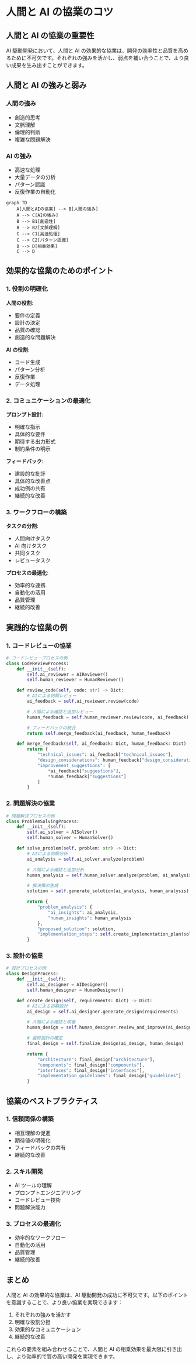 # 人間と AI の協業のコツ

## 人間と AI の協業の重要性

AI 駆動開発において、人間と AI の効果的な協業は、開発の効率性と品質を高めるために不可欠です。それぞれの強みを活かし、弱点を補い合うことで、より良い成果を生み出すことができます。

## 人間と AI の強みと弱み

### 人間の強み

- 創造的思考
- 文脈理解
- 倫理的判断
- 複雑な問題解決

### AI の強み

- 高速な処理
- 大量データの分析
- パターン認識
- 反復作業の自動化

```mermaid
graph TD
    A[人間とAIの協業] --> B[人間の強み]
    A --> C[AIの強み]
    B --> B1[創造性]
    B --> B2[文脈理解]
    C --> C1[高速処理]
    C --> C2[パターン認識]
    B --> D[相乗効果]
    C --> D
```

## 効果的な協業のためのポイント

### 1. 役割の明確化

**人間の役割**:

- 要件の定義
- 設計の決定
- 品質の確認
- 創造的な問題解決

**AI の役割**:

- コード生成
- パターン分析
- 反復作業
- データ処理

### 2. コミュニケーションの最適化

**プロンプト設計**:

- 明確な指示
- 具体的な要件
- 期待する出力形式
- 制約条件の明示

**フィードバック**:

- 建設的な批評
- 具体的な改善点
- 成功例の共有
- 継続的な改善

### 3. ワークフローの構築

**タスクの分割**:

- 人間向けタスク
- AI 向けタスク
- 共同タスク
- レビュータスク

**プロセスの最適化**:

- 効率的な連携
- 自動化の活用
- 品質管理
- 継続的改善

## 実践的な協業の例

### 1. コードレビューの協業

```python
# コードレビュープロセスの例
class CodeReviewProcess:
    def __init__(self):
        self.ai_reviewer = AIReviewer()
        self.human_reviewer = HumanReviewer()

    def review_code(self, code: str) -> Dict:
        # AIによる初期レビュー
        ai_feedback = self.ai_reviewer.review(code)

        # 人間による確認と追加レビュー
        human_feedback = self.human_reviewer.review(code, ai_feedback)

        # フィードバックの統合
        return self.merge_feedback(ai_feedback, human_feedback)

    def merge_feedback(self, ai_feedback: Dict, human_feedback: Dict) -> Dict:
        return {
            "technical_issues": ai_feedback["technical_issues"],
            "design_considerations": human_feedback["design_considerations"],
            "improvement_suggestions": [
                *ai_feedback["suggestions"],
                *human_feedback["suggestions"]
            ]
        }
```

### 2. 問題解決の協業

```python
# 問題解決プロセスの例
class ProblemSolvingProcess:
    def __init__(self):
        self.ai_solver = AISolver()
        self.human_solver = HumanSolver()

    def solve_problem(self, problem: str) -> Dict:
        # AIによる初期分析
        ai_analysis = self.ai_solver.analyze(problem)

        # 人間による確認と追加分析
        human_analysis = self.human_solver.analyze(problem, ai_analysis)

        # 解決策の生成
        solution = self.generate_solution(ai_analysis, human_analysis)

        return {
            "problem_analysis": {
                "ai_insights": ai_analysis,
                "human_insights": human_analysis
            },
            "proposed_solution": solution,
            "implementation_steps": self.create_implementation_plan(solution)
        }
```

### 3. 設計の協業

```python
# 設計プロセスの例
class DesignProcess:
    def __init__(self):
        self.ai_designer = AIDesigner()
        self.human_designer = HumanDesigner()

    def create_design(self, requirements: Dict) -> Dict:
        # AIによる初期設計
        ai_design = self.ai_designer.generate_design(requirements)

        # 人間による確認と改善
        human_design = self.human_designer.review_and_improve(ai_design)

        # 最終設計の確定
        final_design = self.finalize_design(ai_design, human_design)

        return {
            "architecture": final_design["architecture"],
            "components": final_design["components"],
            "interfaces": final_design["interfaces"],
            "implementation_guidelines": final_design["guidelines"]
        }
```

## 協業のベストプラクティス

### 1. 信頼関係の構築

- 相互理解の促進
- 期待値の明確化
- フィードバックの共有
- 継続的な改善

### 2. スキル開発

- AI ツールの理解
- プロンプトエンジニアリング
- コードレビュー技術
- 問題解決能力

### 3. プロセスの最適化

- 効率的なワークフロー
- 自動化の活用
- 品質管理
- 継続的改善

## まとめ

人間と AI の効果的な協業は、AI 駆動開発の成功に不可欠です。以下のポイントを意識することで、より良い協業を実現できます：

1. それぞれの強みを活かす
2. 明確な役割分担
3. 効果的なコミュニケーション
4. 継続的な改善

これらの要素を組み合わせることで、人間と AI の相乗効果を最大限に引き出し、より効率的で質の高い開発を実現できます。

